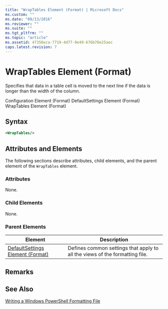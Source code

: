 ```yaml
---
title: "WrapTables Element (Format) | Microsoft Docs"
ms.custom: ""
ms.date: "09/13/2016"
ms.reviewer: ""
ms.suite: ""
ms.tgt_pltfrm: ""
ms.topic: "article"
ms.assetid: 47358eca-7719-4d77-9e49-676b78e25aec
caps.latest.revision: 7
---
```

# WrapTables Element (Format)

Specifies that data in a table cell is moved to the next line if the data is longer than the width of the column.

Configuration Element (Format)
DefaultSettings Element (Format)
WrapTables Element (Format)

## Syntax

```xml
<WrapTables/>
```

## Attributes and Elements

The following sections describe attributes, child elements, and the parent element of the `WrapTables` element.

### Attributes

None.

### Child Elements

None.

### Parent Elements

|Element|Description|
|-------------|-----------------|
|[DefaultSettings Element (Format)](./defaultsettings-element-format.md)|Defines common settings that apply to all the views of the formatting file.|

## Remarks

## See Also

[Writing a Windows PowerShell Formatting File](./writing-a-windows-powershell-formatting-file.md)
